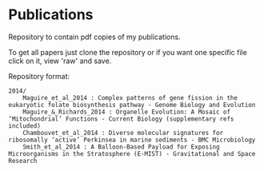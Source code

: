 Publications
============

Repository to contain pdf copies of my publications.  

To get all papers just clone the repository or if you want one specific file click on it, view 'raw' and save.

Repository format:
```
2014/
    Maguire_et_al_2014 : Complex patterns of gene fission in the eukaryotic folate biosynthesis pathway - Genome Biology and Evolution
    Maguire_&_Richards_2014 : Organelle Evolution: A Mosaic of ‘Mitochondrial’ Functions - Current Biology (supplementary refs included)
    Chambouvet_et_al_2014 : Diverse molecular signatures for ribosomally ‘active’ Perkinsea in marine sediments - BMC Microbiology
    Smith_et_al_2014 : A Balloon-Based Payload for Exposing Microorganisms in the Stratosphere (E-MIST) - Gravitational and Space Research

```
